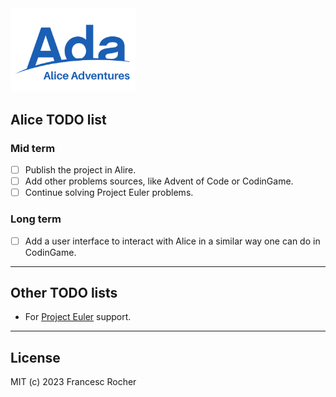 <img src="Alice_Adventures.png" width="200" />

## Alice TODO list

### Mid term
   * [ ] Publish the project in Alire.
   * [ ] Add other problems sources, like Advent of Code or CodinGame.
   * [ ] Continue solving Project Euler problems.

### Long term
   * [ ] Add a user interface to interact with Alice in a similar way one can
     do in CodinGame.

---
## Other TODO lists

   * For [Project Euler](project_euler/TODO.md) support.

---
## License
MIT (c) 2023 Francesc Rocher
